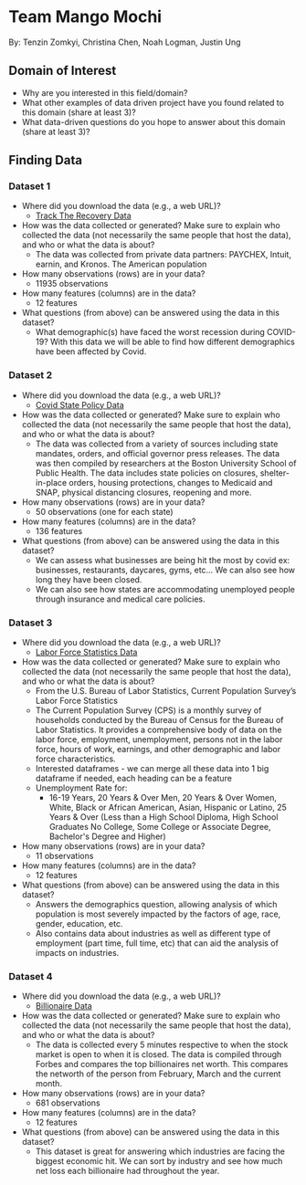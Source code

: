 # Team Mango Mochi
By: Tenzin Zomkyi, Christina Chen, Noah Logman, Justin Ung
## Domain of Interest
- Why are you interested in this field/domain?
- What other examples of data driven project have you found related to this domain (share at least 3)?
- What data-driven questions do you hope to answer about this domain (share at least 3)?


## Finding Data
### Dataset 1
- Where did you download the data (e.g., a web URL)?
   - [Track The Recovery Data](https://tracktherecovery.org/)
- How was the data collected or generated? Make sure to explain who collected the data (not necessarily the same people that host the data), and who or what the data is about?
   - The data was collected from private data partners: PAYCHEX, Intuit, earnin, and Kronos. The American population
- How many observations (rows) are in your data?
   - 11935 observations
- How many features (columns) are in the data?
   - 12 features
- What questions (from above) can be answered using the data in this dataset?
   - What demographic(s) have faced the worst recession during COVID-19? With this data we will be able to find how different demographics have been affected by Covid.

### Dataset 2
- Where did you download the data (e.g., a web URL)?
   - [Covid State Policy Data](https://www.openicpsr.org/openicpsr/project/119446/version/V38/view?path=/openicpsr/119446/fcr:versions/V38)
- How was the data collected or generated? Make sure to explain who collected the data (not necessarily the same people that host the data), and who or what the data is about?
   - The data was collected from a variety of sources including state mandates, orders, and official governor press releases. The data was then compiled by researchers at the Boston University School of Public Health. The data includes state policies on closures, shelter-in-place orders, housing protections, changes to Medicaid and SNAP, physical distancing closures, reopening and more.
- How many observations (rows) are in your data?
   - 50 observations (one for each state)
- How many features (columns) are in the data?
   - 136 features
- What questions (from above) can be answered using the data in this dataset?
   - We can assess what businesses are being hit the most by covid ex: businesses, restaurants, daycares, gyms, etc… We can also see how long they have been closed.
   - We can also see how states are accommodating unemployed people through insurance and  medical care policies.


### Dataset 3
- Where did you download the data (e.g., a web URL)?
   - [Labor Force Statistics Data](https://data.bls.gov/cgi-bin/surveymost?ln )
- How was the data collected or generated? Make sure to explain who collected the data (not necessarily the same people that host the data), and who or what the data is about?
   - From the U.S. Bureau of Labor Statistics, Current Population Survey’s Labor Force Statistics
   - The Current Population Survey (CPS) is a monthly survey of households conducted by the Bureau of Census for the Bureau of Labor Statistics. It provides a comprehensive body of data on the labor force, employment, unemployment, persons not in the labor force, hours of work, earnings, and other demographic and labor force characteristics.
   - Interested dataframes - we can merge all these data into 1 big dataframe if needed, each heading can be a feature
   - Unemployment Rate for:
      - 16-19 Years, 20 Years & Over Men, 20 Years & Over Women, White, Black or African American, Asian, Hispanic or Latino, 25 Years & Over (Less than a High School Diploma, High School Graduates No College, Some College or Associate Degree, Bachelor's Degree and Higher)
- How many observations (rows) are in your data?
   - 11 observations
- How many features (columns) are in the data?
   - 12 features
- What questions (from above) can be answered using the data in this dataset?
   - Answers the demographics question, allowing analysis of which population is most severely impacted by the factors of age, race, gender, education, etc.
   - Also contains data about industries as well as different type of employment (part time, full time, etc) that can aid the analysis of impacts on industries.


### Dataset 4
- Where did you download the data (e.g., a web URL)?
   - [Billionaire Data](https://docs.google.com/spreadsheets/d/1GcxHDqshl4b57ZgZd8OZ9O1d-BhyqTLcWo_emqVYvP0/edit)
- How was the data collected or generated? Make sure to explain who collected the data (not necessarily the same people that host the data), and who or what the data is about?
   - The data is collected every 5 minutes respective to when the stock market is open to when it is closed. The data is compiled through Forbes and compares the top billionaires net worth. This compares the networth of the person from February, March and the current month.
- How many observations (rows) are in your data?
   - 681 observations
- How many features (columns) are in the data?
   - 12 features
- What questions (from above) can be answered using the data in this dataset?
   - This dataset is great for answering which industries are facing the biggest economic hit. We can sort by industry and see how much net loss each billionaire had throughout the year.
